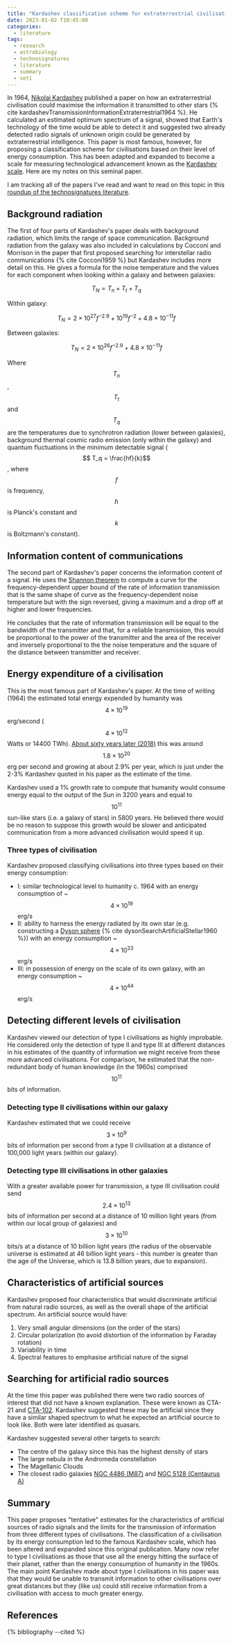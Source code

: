 ```yaml
---
title: "Kardashev classification scheme for extraterrestrial civilisations"
date: 2023-01-02 T10:45:00
categories:
  - literature
tags:
  - research
  - astrobiology
  - technosignatures
  - literature
  - summary
  - seti
---
```


In 1964, [Nikolai Kardashev][nikolai-kardashev] published a paper on how an extraterrestrial civilisation could maximise the information it transmitted to other stars {% cite  kardashevTransmissionInformationExtraterrestrial1964  %}. He calculated an estimated optimum spectrum of a signal, showed that Earth's technology of the time would be able to detect it and suggested two already detected radio signals of unknown origin could be generated by extraterrestrial intelligence. This paper is most famous, however, for proposing a classification scheme for civilisations based on their level of energy consumption. This has been adapted and expanded to become a scale for measuring technological advancement known as the [Kardashev scale][kardashev-scale]. Here are my notes on this seminal paper.

I am tracking all of the papers I've read and want to read on this topic in this [roundup of the technosignatures literature][technosignatures-literature].

## Background radiation
The first of four parts of Kardashev's paper deals with background radiation, which limits the range of space communication. Background radiation from the galaxy was also included in calculations by Cocconi and Morrison in the paper that first proposed searching for interstellar radio communications {% cite  Cocconi1959  %} but Kardashev includes more detail on this. He gives a formula for the noise temperature and the values for each component when looking within a galaxy and between galaxies:

$$ T_N = T_n + T_t + T_q $$

Within galaxy:

$$ T_N = 2 \times 10^{27} f^{-2.9} + 10^{19}f^{-2} + 4.8 \times 10^{-11}f $$

Between galaxies: 

$$ T_N = 2 \times 10^{26} f^{-2.9} + 4.8 \times 10^{-11}f $$

Where $$T_n$$, $$T_t$$ and $$T_q$$ are the temperatures due to synchrotron radiation (lower between galaxies), background thermal cosmic radio emission (only within the galaxy) and quantum fluctuations in the minimum detectable signal ($$ T_q = \frac{hf}{k}$$, where $$f$$ is frequency, $$h$$ is Planck's constant and $$k$$ is Boltzmann's constant).

## Information content of communications
The second part of Kardashev's paper concerns the information content of a signal. He uses the [Shannon theorem][shannon-hartley] to compute a curve for the frequency-dependent upper bound of the rate of information transmission that is the same shape of curve as the frequency-dependent noise temperature but with the sign reversed, giving a maximum and a drop off at higher and lower frequencies. 

He concludes that the rate of information transmission will be equal to the bandwidth of the transmitter and that, for a reliable transmission, this would be proportional to the power of the transmitter and the area of the receiver and inversely proportional to the the noise temperature and the square of the distance between transmitter and receiver.

## Energy expenditure of a civilisation
This is the most famous part of Kardashev's paper. At the time of writing (1964) the estimated total energy expended by humanity was $$4 \times 10^{19}$$ erg/second ($$4 \times 10^{12}$$ Watts or 14400 TWh). [About sixty years later (2018)][world-counts-energy-consumption] this was around $$1.8 \times 10^{20}$$ erg per second and growing at about 2.9% per year, which is just under the 2-3% Kardashev quoted in his paper as the estimate of the time. 

Kardashev used a 1% growth rate to compute that humanity would consume energy equal to the output of the Sun in 3200 years and equal to $$10^{11}$$ sun-like stars (i.e. a galaxy of stars) in 5800 years. He believed there would be no reason to suppose this growth would be slower and anticipated communication from a more advanced civilisation would speed it up.

### Three types of civilisation

Kardashev proposed classifying civilisations into three types based on their energy consumption:

- I: similar technological level to humanity c. 1964 with an energy consumption of ~ $$4 \times 10^{19}$$ erg/s
- II: ability to harness the energy radiated by its own star (e.g. constructing a [Dyson sphere][dyson-1960-notes] {% cite  dysonSearchArtificialStellar1960  %}) with an energy consumption ~ $$4 \times 10^{33}$$ erg/s
- III: in possession of energy on the scale of its own galaxy, with an energy consumption ~ $$4 \times 10^{44}$$ erg/s

## Detecting different levels of civilisation
Kardashev viewed our detection of type I civilisations as highly improbable. He considered only the detection of type II and type III at different distances in his estimates of the quantity of information we might receive from these more advanced civilisations. For comparison, he estimated that the non-redundant body of human knowledge (in the 1960s) comprised $$10^{11}$$ bits of information. 

### Detecting type II civilisations within our galaxy
Kardashev estimated that we could receive $$3 \times 10^{9}$$ bits of information per second from a type II civilisation at a distance of 100,000 light years (within our galaxy). 

### Detecting type III civilisations in other galaxies
With a greater available power for transmission, a type III civilisation could send $$2.4 \times 10^{13}$$ bits of information per second at a distance of 10 million light years (from within our local group of galaxies) and $$3 \times 10^{10}$$ bits/s at a distance of 10 billion light years (the radius of the observable universe is estimated at 46 billion light years - this number is greater than the age of the Universe, which is 13.8 billion years, due to expansion). 

## Characteristics of artificial sources
Kardashev proposed four characteristics that would discriminate artificial from natural radio sources, as well as the overall shape of the artificial spectrum. An artificial source would have:
1. Very small angular dimensions (on the order of the stars)
2. Circular polarization (to avoid distortion of the information by Faraday rotation)
3. Variability in time
4. Spectral features to emphasise artificial nature of the signal 

## Searching for artificial radio sources
At the time this paper was published there were two radio sources of interest that did not have a known explanation. These were known as CTA-21 and [CTA-102][cta-102]. Kardashev suggested these may be artificial since they have a similar shaped spectrum to what he expected an artificial source to look like. Both were later identified as quasars.

Kardashev suggested several other targets to search:
- The centre of the galaxy since this has the highest density of stars
- The large nebula in the Andromeda constellation
- The Magellanic Clouds
- The closest radio galaxies [NGC 4486 (M87)][m87] and [NGC 5128 (Centaurus A)][centaurus-a]

## Summary
This paper proposes "tentative" estimates for the characteristics of artificial sources of radio signals and the limits for the transmission of information from three different types of civilisations. The classification of a civilisation by its energy consumption led to the famous Kardashev scale, which has been altered and expanded since this original publication. Many now refer to type I civilisations as those that use all the energy hitting the surface of their planet, rather than the energy consumption of humanity in the 1960s. The main point Kardashev made about type I civilisations in his paper was that they would be unable to transmit information to other civilisations over great distances but they (like us) could still receive information from a civilisation with access to much greater energy. 

## References

{% bibliography --cited %}

[centaurus-a]: https://en.wikipedia.org/wiki/Centaurus_A
[cocconi-morrison-1959-notes]: https://open-research.gemmadanks.com/literature/search-for-interstellar-communications/
[cta-102]: https://en.wikipedia.org/wiki/CTA-102
[dyson-1960-notes]: https://open-research.gemmadanks.com/literature/dyson-spheres/
[kardashev-scale]: https://en.wikipedia.org/wiki/Kardashev_scale
[m87]: https://en.wikipedia.org/wiki/Messier_87
[my-research-process]: https://open-research.gemmadanks.com/planning/my-research-process/
[nikolai-kardashev]: https://en.wikipedia.org/wiki/Nikolai_Kardashev
[shannon-hartley]: https://en.wikipedia.org/wiki/Shannon%E2%80%93Hartley_theorem
[technosignatures-literature]: https://open-research.gemmadanks.com/literature/technosignatures-literature-roundup/
[why-technosignatures]: https://open-research.gemmadanks.com/planning/my-next-research-topic-technosignatures/
[world-counts-energy-consumption]: https://www.theworldcounts.com/challenges/climate-change/energy/global-energy-consumption

<script src="https://polyfill.io/v3/polyfill.min.js?features=es6"></script>
<script id="MathJax-script" async src="https://cdn.jsdelivr.net/npm/mathjax@3/es5/tex-mml-chtml.js"></script>